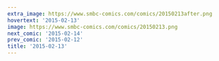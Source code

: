 ```yaml
---
extra_image: https://www.smbc-comics.com/comics/20150213after.png
hovertext: '2015-02-13'
image: https://www.smbc-comics.com/comics/20150213.png
next_comic: '2015-02-14'
prev_comic: '2015-02-12'
title: '2015-02-13'
---
```


